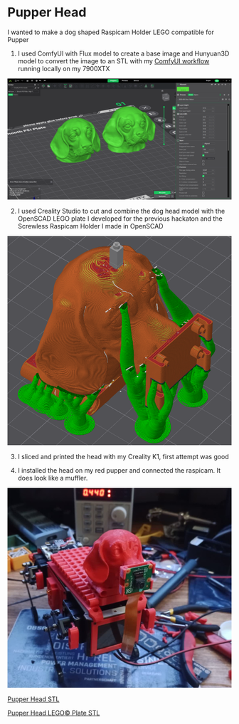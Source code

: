 # Pupper Head

I wanted to make a dog shaped Raspicam Holder LEGO compatible for Pupper

1) I used ComfyUI with Flux model to create a base image and Hunyuan3D model to convert the image to an STL with my [ComfyUI workflow](https://github.com/OrsoEric/HOWTO-ComfyUI#img-to-stl---3d-workflow-hunyuan) running locally on my 7900XTX

![](/freisa-3dparts/images/2025-09-06-T1022-Pupper-Head-Creality.png)

2) I used Creality Studio to cut and combine the dog head model with the OpenSCAD LEGO plate I developed for the previous hackaton and the Screwless Raspicam Holder I made in OpenSCAD 

![](/freisa-3dparts/images/2025-09-07-T1113%20Pupper%20Head%20Assembly.png)

3) I sliced and printed the head with my Creality K1, first attempt was good

4) I installed the head on my red pupper and connected the raspicam. It does look like a muffler.

![](/freisa-3dparts/images/2025-09-07-T1259%20Pupper%20Head.jpg)

[Pupper Head STL](/freisa-3dparts/STL/Pupper_Head_Hunyuan3D.stl)

[Pupper Head LEGO© Plate STL](/freisa-3dparts/STL/LEGO-4x5.stl)